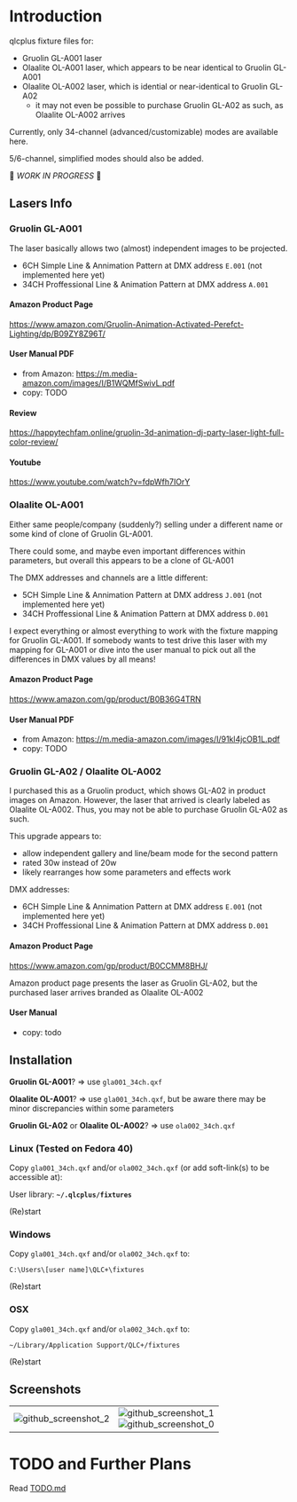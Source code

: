 # Introduction

qlcplus fixture files for:

- Gruolin GL-A001 laser
- Olaalite OL-A001 laser, which appears to be near identical to Gruolin GL-A001
- Olaalite OL-A002 laser, which is idential or near-identical to Gruolin GL-A02
  - it may not even be possible to purchase Gruolin GL-A02 as such, as Olaalite OL-A002 arrives

Currently, only 34-channel (advanced/customizable) modes are available here.

5/6-channel, simplified modes should also be added.

🚧 *WORK IN PROGRESS* 🚧

## Lasers Info

### Gruolin GL-A001

The laser basically allows two (almost) independent images to be projected.

- 6CH Simple Line & Annimation Pattern at DMX address `E.001` (not implemented here yet)
- 34CH Proffessional Line & Animation Pattern at DMX address `A.001`

#### Amazon Product Page

https://www.amazon.com/Gruolin-Animation-Activated-Perefct-Lighting/dp/B09ZY8Z96T/

#### User Manual PDF

- from Amazon: https://m.media-amazon.com/images/I/B1WQMfSwivL.pdf
- copy: TODO

#### Review

https://happytechfam.online/gruolin-3d-animation-dj-party-laser-light-full-color-review/

#### Youtube

https://www.youtube.com/watch?v=fdpWfh7IOrY

### Olaalite OL-A001

Either same people/company (suddenly?) selling under a different name or some kind of clone of Gruolin GL-A001.

There could some, and maybe even important differences within parameters, but overall this appears to be a clone of GL-A001

The DMX addresses and channels are a little different:

- 5CH Simple Line & Annimation Pattern at DMX address `J.001` (not implemented here yet)
- 34CH Proffessional Line & Animation Pattern at DMX address `D.001`

 I expect everything or almost everything to work with the fixture mapping for Gruolin GL-A001. If somebody wants to test drive this laser with my mapping for GL-A001 or dive into the user manual to pick out all the differences in DMX values by all means!

#### Amazon Product Page

https://www.amazon.com/gp/product/B0B36G4TRN

#### User Manual PDF

- from Amazon: https://m.media-amazon.com/images/I/91kl4jcOB1L.pdf
- copy: TODO

### Gruolin GL-A02 / Olaalite OL-A002

I purchased this as a Gruolin product, which shows GL-A02 in product images on Amazon. However, the laser that arrived is clearly labeled as Olaalite OL-A002. Thus, you may not be able to purchase Gruolin GL-A02 as such.

This upgrade appears to:
- allow independent gallery and line/beam mode for the second pattern
- rated 30w instead of 20w
- likely rearranges how some parameters and effects work

DMX addresses:

- 6CH Simple Line & Annimation Pattern at DMX address `E.001` (not implemented here yet)
- 34CH Proffessional Line & Animation Pattern at DMX address `D.001`


#### Amazon Product Page

https://www.amazon.com/gp/product/B0CCMM8BHJ/

Amazon product page presents the laser as Gruolin GL-A02, but the purchased laser arrives branded as Olaalite OL-A002

#### User Manual

- copy: todo

## Installation

**Gruolin GL-A001**? => use `gla001_34ch.qxf`

**Olaalite OL-A001**? => use `gla001_34ch.qxf`, but be aware there may be minor discrepancies within some parameters

**Gruolin GL-A02** or **Olaalite OL-A002**? => use `ola002_34ch.qxf`

### Linux (Tested on Fedora 40)

Copy `gla001_34ch.qxf` and/or `ola002_34ch.qxf` (or add soft-link(s) to be accessible at):

User library: **`~/.qlcplus/fixtures`**

(Re)start

### Windows

Copy `gla001_34ch.qxf` and/or `ola002_34ch.qxf` to:

`C:\Users\[user name]\QLC+\fixtures`

(Re)start

### OSX

Copy `gla001_34ch.qxf` and/or `ola002_34ch.qxf` to:

`~/Library/Application Support/QLC+/fixtures`

(Re)start

## Screenshots

|   |   |
| - | - |
| ![github_screenshot_2](https://github.com/HoneyHazard/qlcplus_gruolin_gl-a001/assets/8847050/4f0aaa16-32f7-403e-adbe-213d205f4b83) | ![github_screenshot_1](https://github.com/HoneyHazard/qlcplus_gruolin_gl-a001/assets/8847050/f064c725-77aa-4f4e-862f-7c0550022cae) <br /> ![github_screenshot_0](https://github.com/HoneyHazard/qlcplus_gruolin_gl-a001/assets/8847050/ead0f690-793c-49d7-90c1-49dae3029874) |


# TODO and Further Plans

Read [TODO.md](https://github.com/HoneyHazard/qlcplus_gruolin_olaalite_a001_a002/blob/main/TODO.md)
